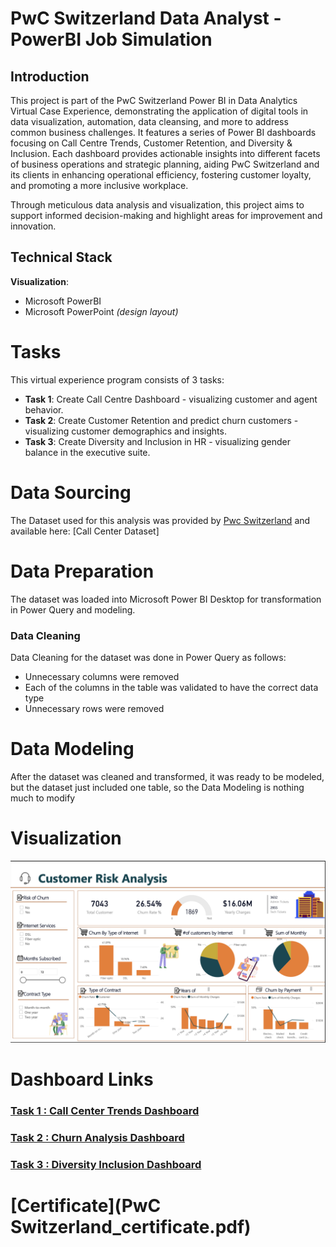 # PwC Switzerland Data Analyst - PowerBI Job Simulation


## Introduction
This project is part of the PwC Switzerland Power BI in Data Analytics Virtual Case Experience, demonstrating the application of digital tools in data visualization, automation, data cleansing, and more to address common business challenges. It features a series of Power BI dashboards focusing on Call Centre Trends, Customer Retention, and Diversity & Inclusion. Each dashboard provides actionable insights into different facets of business operations and strategic planning, aiding PwC Switzerland and its clients in enhancing operational efficiency, fostering customer loyalty, and promoting a more inclusive workplace.

Through meticulous data analysis and visualization, this project aims to support informed decision-making and highlight areas for improvement and innovation.



## Technical Stack

**Visualization**:
- Microsoft PowerBI
- Microsoft PowerPoint *(design layout)*
  
# Tasks

This virtual experience program consists of 3 tasks:                    
- **Task 1**: Create Call Centre Dashboard - visualizing customer and agent behavior.
- **Task 2**: Create Customer Retention and predict churn customers - visualizing customer demographics and insights.
- **Task 3**: Create Diversity and Inclusion in HR - visualizing gender balance in the executive suite.



# Data Sourcing

The Dataset used for this analysis was provided by [Pwc Switzerland](https://www.pwc.ch/en/careers-with-pwc/students/virtual-case-experience.html) and available here: [Call Center Dataset]

# Data Preparation

The dataset was loaded into Microsoft Power BI Desktop for transformation in Power Query and modeling.


### Data Cleaning

Data Cleaning for the dataset was done in Power Query as follows:

- Unnecessary columns were removed
- Each of the columns in the table was validated to have the correct data type
- Unnecessary rows were removed


# Data Modeling

After the dataset was cleaned and transformed, it was ready to be modeled, but the dataset just included one table, so the Data Modeling is nothing much to modify

# Visualization
![dashboard github](Dashboad.png)


# Dashboard Links

### [Task 1 : Call Center Trends Dashboard](https://app.powerbi.com/view?r=eyJrIjoiZWNjN2VjODItNGQwNi00YTIxLTk2OGItNjBiZjVlY2U3NTk0IiwidCI6IjM0YmQ4YmVkLTJhYzEtNDFhZS05ZjA4LTRlMGEzZjExNzA2YyJ9)


### [Task 2 : Churn Analysis Dashboard](https://app.powerbi.com/view?r=eyJrIjoiNjY5YzMxZDgtMWUxNi00YTMxLTkwNDItYTFmNGVlMzdhOWMyIiwidCI6IjM0YmQ4YmVkLTJhYzEtNDFhZS05ZjA4LTRlMGEzZjExNzA2YyJ9)


### [Task 3 : Diversity Inclusion Dashboard](https://app.powerbi.com/view?r=eyJrIjoiYzBjNTY0ZDktY2RhNS00YzFlLWI4MGEtNmQ4MWNlMDgyOTg1IiwidCI6IjM0YmQ4YmVkLTJhYzEtNDFhZS05ZjA4LTRlMGEzZjExNzA2YyJ9)


# [Certificate](PwC Switzerland_certificate.pdf)